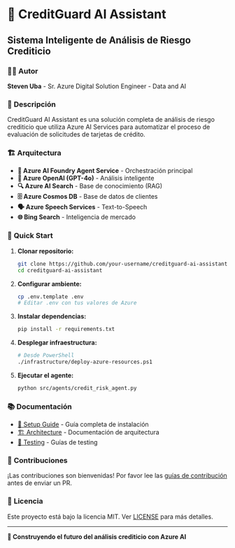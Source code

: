 # 🏦 CreditGuard AI Assistant

## **Sistema Inteligente de Análisis de Riesgo Crediticio**

### 👨‍💼 **Autor**
**Steven Uba** - Sr. Azure Digital Solution Engineer - Data and AI

### 🎯 **Descripción**
CreditGuard AI Assistant es una solución completa de análisis de riesgo crediticio que utiliza Azure AI Services para automatizar el proceso de evaluación de solicitudes de tarjetas de crédito.

### 🏗️ **Arquitectura**
- **🤖 Azure AI Foundry Agent Service** - Orchestración principal
- **🧠 Azure OpenAI (GPT-4o)** - Análisis inteligente
- **🔍 Azure AI Search** - Base de conocimiento (RAG)
- **🗄️ Azure Cosmos DB** - Base de datos de clientes
- **🗣️ Azure Speech Services** - Text-to-Speech
- **🌐 Bing Search** - Inteligencia de mercado

### 🚀 **Quick Start**

1. **Clonar repositorio:**
   ```bash
   git clone https://github.com/your-username/creditguard-ai-assistant.git
   cd creditguard-ai-assistant
   ```

2. **Configurar ambiente:**
   ```bash
   cp .env.template .env
   # Editar .env con tus valores de Azure
   ```

3. **Instalar dependencias:**
   ```bash
   pip install -r requirements.txt
   ```

4. **Desplegar infraestructura:**
   ```bash
   # Desde PowerShell
   ./infrastructure/deploy-azure-resources.ps1
   ```

5. **Ejecutar el agente:**
   ```bash
   python src/agents/credit_risk_agent.py
   ```

### 📚 **Documentación**
- [📖 Setup Guide](SETUP-GUIDE.md) - Guía completa de instalación
- [🏗️ Architecture](docs/architecture.md) - Documentación de arquitectura
- [🧪 Testing](docs/testing.md) - Guías de testing

### 🤝 **Contribuciones**
¡Las contribuciones son bienvenidas! Por favor lee las [guías de contribución](CONTRIBUTING.md) antes de enviar un PR.

### 📄 **Licencia**
Este proyecto está bajo la licencia MIT. Ver [LICENSE](LICENSE) para más detalles.

---

**🎯 Construyendo el futuro del análisis crediticio con Azure AI**
